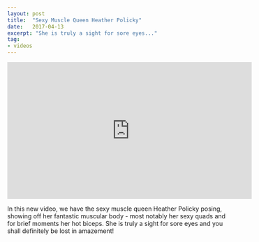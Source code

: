 ```yaml
---
layout: post
title:  "Sexy Muscle Queen Heather Policky"
date:   2017-04-13
excerpt: "She is truly a sight for sore eyes..."
tag:
- videos 
---
```


<iframe width="560" height="315" src="https://www.youtube.com/embed/youHrzXr8AQ" frameborder="0" allowfullscreen></iframe>
     
 In this new video, we have the sexy muscle queen Heather Policky posing, showing off her fantastic muscular body - most notably her sexy quads and for brief moments her hot biceps. She is truly a sight for sore eyes and you shall definitely be lost in amazement!